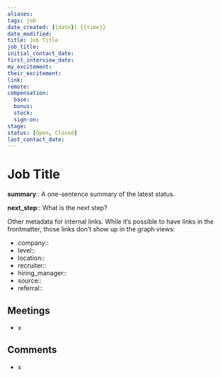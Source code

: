 ```yaml
---
aliases:
tags: job
date_created: {{date}} {{time}}
date_modified: 
title: Job Title
job_title:  
initial_contact_date: 
first_interview_date:
my_excitement: 
their_excitement: 
link:
remote: 
compensation:
  base:
  bonus:
  stock:
  sign-on: 
stage: 
status: [Open, Closed]
last_contact_date:
---
```


# Job Title

**summary**:: A one-sentence summary of the latest status.

**next_step**:: What is the next step?

Other metadata for internal links. While it’s possible to have links in the frontmatter, those links don’t show up in the graph views:
- company::
- level::
- location::
- recruiter::
- hiring_manager::
- source::
- referral::

## Meetings

- x

## Comments

- x
